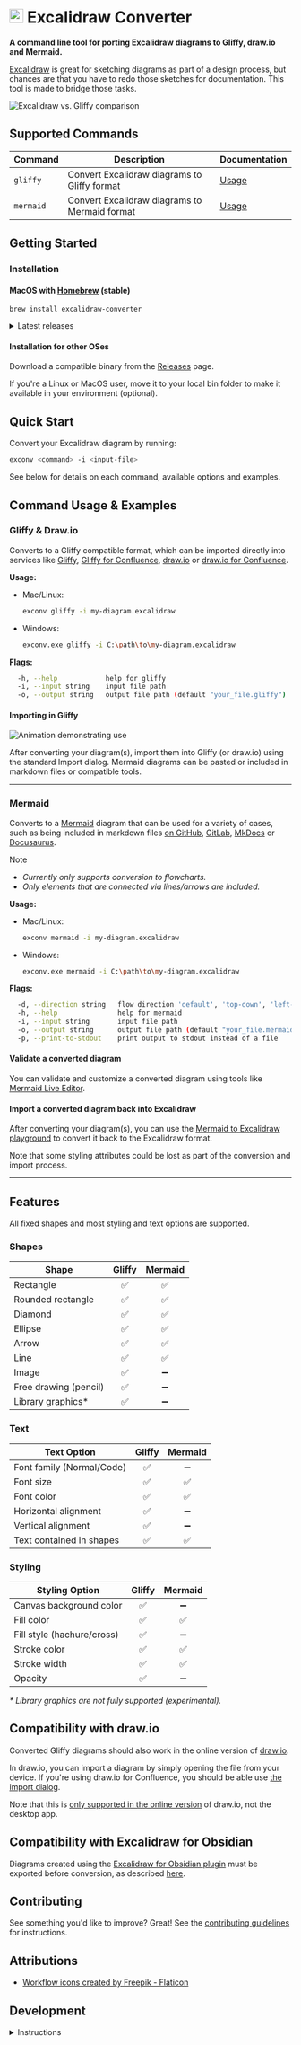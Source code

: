# <img src="assets/workflow.png" alt="logo" width="25"/> Excalidraw Converter 

**A command line tool for porting Excalidraw diagrams to Gliffy, draw.io and Mermaid.**

[Excalidraw](https://excalidraw.com/) is great for sketching diagrams as part of a design process, but chances are that you have to redo those sketches for documentation. This tool is made to bridge those tasks.

![Excalidraw vs. Gliffy comparison](exconv-comparison.png "Comparison")

## Supported Commands

| Command   | Description                                      | Documentation            |
|-----------|--------------------------------------------------|--------------------------|
| `gliffy`  | Convert Excalidraw diagrams to Gliffy format     | [Usage](#gliffy--drawio) |
| `mermaid` | Convert Excalidraw diagrams to Mermaid format    | [Usage](#mermaid)        |

## Getting Started

### Installation
#### MacOS with [Homebrew](https://brew.sh/) (stable)
```shell
brew install excalidraw-converter
```

<details>
  <summary>Latest releases</summary>

Use this tap to stay on the latest releases that have not (yet) been added to the official Homebrew Formulae:

```shell
brew install sindrel/tap/excalidraw-converter
```
</details>

#### Installation for other OSes
Download a compatible binary from the [Releases](https://github.com/sindrel/excalidraw-converter/releases) page.

If you're a Linux or MacOS user, move it to your local bin folder to make it available in your environment (optional).

## Quick Start

Convert your Excalidraw diagram by running:

```sh
exconv <command> -i <input-file>
```

See below for details on each command, available options and examples.

## Command Usage & Examples

### Gliffy & Draw.io
Converts to a Gliffy compatible format, which can be imported directly into services like [Gliffy](https://www.gliffy.com/), [Gliffy for Confluence](https://marketplace.atlassian.com/apps/254/gliffy-diagrams-for-confluence), [draw.io](https://draw.io) or [draw.io for Confluence](https://www.drawio.com/doc/drawio-confluence-cloud).

**Usage:**
- Mac/Linux:
  ```sh
  exconv gliffy -i my-diagram.excalidraw
  ```
- Windows:
  ```sh
  exconv.exe gliffy -i C:\path\to\my-diagram.excalidraw
  ```

**Flags:**
```sh
  -h, --help            help for gliffy
  -i, --input string    input file path
  -o, --output string   output file path (default "your_file.gliffy")
```

#### Importing in Gliffy
![Animation demonstrating use](exconv.gif "Animation")

After converting your diagram(s), import them into Gliffy (or draw.io) using the standard Import dialog. Mermaid diagrams can be pasted or included in markdown files or compatible tools.

---

### Mermaid
Converts to a [Mermaid](https://mermaid.js.org) diagram that can be used for a variety of cases, such as being included in markdown files  [on GitHub](https://docs.github.com/en/get-started/writing-on-github/working-with-advanced-formatting/creating-diagrams), [GitLab](https://handbook.gitlab.com/handbook/tools-and-tips/mermaid/), [MkDocs](https://mkdocs-mermaid2.readthedocs.io/en/master/) or [Docusaurus](https://docusaurus.io/docs/next/markdown-features/diagrams).

> [!NOTE]
> * *Currently only supports conversion to flowcharts.*
> * *Only elements that are connected via lines/arrows are included.*


**Usage:**
- Mac/Linux:
  ```sh
  exconv mermaid -i my-diagram.excalidraw
  ```
- Windows:
  ```sh
  exconv.exe mermaid -i C:\path\to\my-diagram.excalidraw
  ```

**Flags:**
```sh
  -d, --direction string   flow direction 'default', 'top-down', 'left-right', 'right-left' or 'bottom-top' (default "default")
  -h, --help               help for mermaid
  -i, --input string       input file path
  -o, --output string      output file path (default "your_file.mermaid")
  -p, --print-to-stdout    print output to stdout instead of a file
```

#### Validate a converted diagram

You can validate and customize a converted diagram using tools like [Mermaid Live Editor](https://mermaid.live).

#### Import a converted diagram back into Excalidraw

After converting your diagram(s), you can use the [Mermaid to Excalidraw playground](https://mermaid-to-excalidraw.vercel.app/) to convert it back to the Excalidraw format.

Note that some styling attributes could be lost as part of the conversion and import process.

---

## Features

All fixed shapes and most styling and text options are supported.

### Shapes
| Shape                | Gliffy | Mermaid |
|----------------------|:------:|:-------:|
| Rectangle            |   ✅   |   ✅    |
| Rounded rectangle    |   ✅   |   ✅    |
| Diamond              |   ✅   |   ✅    |
| Ellipse              |   ✅   |   ✅    |
| Arrow                |   ✅   |   ✅    |
| Line                 |   ✅   |   ✅    |
| Image                |   ✅   |   ➖    |
| Free drawing (pencil)|   ✅   |   ➖    |
| Library graphics*    |   ✅   |   ➖    |

### Text
| Text Option                  | Gliffy | Mermaid |
|------------------------------|:------:|:-------:|
| Font family (Normal/Code)    |   ✅   |   ➖    |
| Font size                    |   ✅   |   ✅    |
| Font color                   |   ✅   |   ✅    |
| Horizontal alignment         |   ✅   |   ➖    |
| Vertical alignment           |   ✅   |   ➖    |
| Text contained in shapes     |   ✅   |   ✅    |

### Styling
| Styling Option               | Gliffy | Mermaid |
|------------------------------|:------:|:-------:|
| Canvas background color      |   ✅   |   ➖    |
| Fill color                   |   ✅   |   ✅    |
| Fill style (hachure/cross)   |   ✅   |   ➖    |
| Stroke color                 |   ✅   |   ✅    |
| Stroke width                 |   ✅   |   ✅    |
| Opacity                      |   ✅   |   ➖    |

*\* Library graphics are not fully supported (experimental).*

## Compatibility with draw.io
Converted Gliffy diagrams should also work in the online version of [draw.io](https://draw.io).

In draw.io, you can import a diagram by simply opening the file from your device. If you're using draw.io for Confluence, you should be able use [the import dialog](https://drawio-app.com/blog/draw-io-for-confluence-now-with-gliffy-import/).

Note that this is [only supported in the online version](https://www.drawio.com/blog/import-gliffy-online) of draw.io, not the desktop app.

## Compatibility with Excalidraw for Obsidian
Diagrams created using the [Excalidraw for Obsidian plugin](https://github.com/zsviczian/obsidian-excalidraw-plugin) must be exported before conversion, as described [here](https://github.com/sindrel/excalidraw-converter/issues/27#issuecomment-1759964572).

## Contributing
See something you'd like to improve? Great! See the [contributing guidelines](CONTRIBUTING.md) for instructions.

## Attributions  
* <a href="https://www.flaticon.com/free-icons/workflow" title="workflow icons">Workflow icons created by Freepik - Flaticon</a>

## Development
<details>
  <summary>Instructions</summary>

### Prerequisites:
* Go (see version in `go.mod`)

### Download dependencies
```shell
go mod download
```

### Run tests
```shell
go test -v ./...
```

### Compile and run
```shell
go run ./cmd/main.go <command> <arguments>
```

</details>
